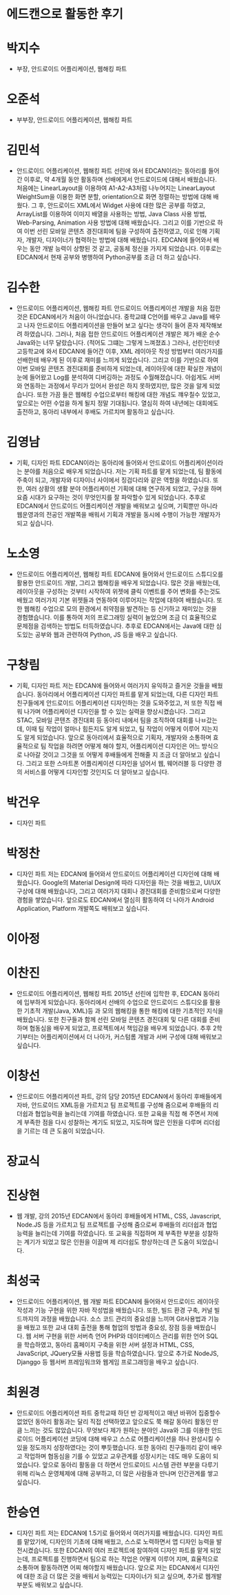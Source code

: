 # 에드캔으로 활동한 후기

박지수
======
* 부장, 안드로이드 어플리케이션, 웹해킹 파트

오준석
======
* 부부장, 안드로이드 어플리케이션, 웹해킹 파트


김민석 
======
* 안드로이드 어플리케이션, 웹해킹 파트
선린에 와서 EDCAN이라는 동아리를 들어간 이후로, 약 4개월 동안 활동하며 선배에게서 안드로이드에 대해서 배웠습니다.
처음에는 LinearLayout을 이용하여 A1-A2-A3처럼 나누어지는 LinearLayout WeightSum을 이용한 화면 분할, orientation으로 화면 정렬하는 방법에 대해 배웠다. 그 후, 안드로이드 XML에서 Widget 사용에 대한 많은 공부를 하였고, ArrayList를 이용하여 이미지 배열을 사용하는 방법, Java Class 사용 방법, Web-Parsing, Animation 사용 방법에 대해 배웠습니다. 그리고 이를 기반으로 하여 이번 선린 모바일 콘텐츠 경진대회에 팀을 구성하여 출전하였고, 이로 인해 기획자, 개발자, 디자이너가 협력하는 방법에 대해 배웠습니다. EDCAN에 들어와서 배우는 동안 개발 능력이 상향된 것 같고, 공동체 정신을 가지게 되었습니다. 이후로는 EDCAN에서 현재 공부와 병행하여 Python공부를 조금 더 하고 싶습니다.

김수한 
======
* 안드로이드 어플리케이션, 웹해킹 파트
안드로이드 어플리케이션 개발을 처음 접한 것은 EDCAN에서가 처음이 아니었습니다. 중학교떄 C언어를 배우고 Java를 배우고 나자 안드로이드 어플리케이션을 만들어 보고 싶다는 생각이 들어 혼자 제작해보려 하였습니다. 그러나, 처음 접한 안드로이드 어플리케이션 개발은 제가 배운 순수 Java와는 너무 달랐습니다. (적어도 그떄는 그렇게 느껴졌죠.) 그러나, 선린인터넷고등학교에 와서 EDCAN에 들어간 이후, XML 레이아웃 작성 방법부터 여러가지를 선배한테 배우게 된 이후로 재미를 느끼게 되었습니다. 그리고 이를 기반으로 하여 이번 모바일 콘텐츠 경진대회를 준비하게 되었는데, 레이아웃에 대한 확실한 개념이 눈에 들어왔고 Log를 분석하여 디버깅하는 과정도 수월해졌습니다. 아쉽게도 서버와 연동하는 과정에서 무리가 있어서 완성은 하지 못하였지만, 많은 것을 알게 되었습니다. 또한 가끔 들은 웹해킹 수업으로부터 해킹에 대한 개념도 꺠우칠수 있었고, 앞으로는 어떤 수업을 하게 될지 정말 기대됩니다. 열심히 하여 내년에는 대회에도 출전하고, 동아리 내부에서 후배도 가르치며 활동하고 싶습니다.

김영남
======
* 기획, 디자인 파트
EDCAN이라는 동아리에 들어와서 안드로이드 어플리케이션이라는 분야를 처음으로 배우게 되었습니다. 저는 기획 파트를 맡게 되었는데, 팀 활동에 주축이 되고, 개발자와 디자이너 사이에서 징검다리와 같은 역할을 하였습니다. 또한, 여러 상황의 생활 분야 어플리케이션 기획에 대해 연구하게 되었고, 구상을 하며 요즘 시대가 요구하는 것이 무엇인지를 잘 파악할수 있게 되었습니다. 추후로 EDCAN에서 안드로이드 어플리케이션 개발을 배워보고 싶으며, 기획뿐만 아니라 웹운영과의 전공인 개발쪽을 배워서 기획과 개발을 동시에 수행이 가능한 개발자가 되고 싶습니다.

노소영
======
* 안드로이드 어플리케이션, 웹해킹 파트
EDCAN에 들어와서 안드로이드 스튜디오를 활용한 안드로이드 개발, 그리고 웹해킹을 배우게 되었습니다. 많은 것을 배웠는데, 레이아웃을 구성하는 것부터 시작하여 위젯에 클릭 이벤트를 주어 변화를 주는것도 배웠고 여러가지 기본 위젯들과 연동하여 이루어지는 작업에 대하여 배웠습니다. 또한 웹해킹 수업으로 모의 환경에서 취약점을 발견하는 등 신기하고 재미있는 것을 경험했습니다. 이를 통하여 저의 프로그래밍 실력이 늘었으며 조금 더 효율적으로 문제점을 검색하는 방법도 터득하였습니다. 추후로 EDCAN에서는 Java에 대한 심도있는 공부와 웹과 관련하여 Python, JS 등을 배우고 싶습니다.

구창림
======
* 기획, 디자인 파트
저는 EDCAN에 들어와서 여러가지 유익하고 즐거운 것들을 배웠습니다. 동아리에서 어플리케이션 디자인 파트를 맡게 되었는데, 다른 디자인 파트 친구들에게 안드로이드 어플리케이션 디자인하는 것을 도와주었고, 저 또한 직접 배워 나가며 어플리케이션 디자인을 할 수 있는 실력을 향상시켰습니다. 그리고 STAC, 모바일 콘텐츠 경진대회 등 동아리 내에서 팀을 조직하여 대회를 나ㅂ갔는데, 이때 팀 작업이 얼마나 힘든지도 알게 되었고, 팀 작업이 어떻게 이루어 지는지도 알게 되었습니다. 앞으로 동아리에서 효율적으로 기획자, 개발자와 소통하며 효율적으로 팀 작업을 하려면 어떻게 해야 할지, 어플리케이션 디자인은 어느 방식으로 나아갈 것이고 그것을 또 어떻게 후배들에게 전해줄 지 조금 더 알아보고 싶습니다. 그리고 또한 스마트폰 어플리케이션 디자인을 넘어서 웹, 웨어러블 등 다양한 경의 서비스를 어떻게 디자인할 것인지도 더 알아보고 싶습니다.

박건우
======
* 디자인 파트

박정찬
======
* 디자인 파트
저는 EDCAN에 들어와서 안드로이드 어플리케이션 디자인에 대해 배웠습니다. Google의 Material Design에 따라 디자인을 하는 것을 배웠고, UI/UX 구상에 대해 배웠습니다, 그리고 여러가지 대회나 경진대회를 준비함으로써 다양한 경험을 쌓았습니다. 앞으로도 EDCAN에서 열심히 활동하여 더 나아가 Android Application, Platform 개발쪽도 배워보고 싶습니다. 


이아정
======


이찬진
======
* 안드로이드 어플리케이션, 웹해킹 파트
2015년 선린에 입학한 후, EDCAN 동아리에 입부하게 되었습니다. 동아리에서 선배의 수업으로 안드로이드 스튜디오를 활용한 기초적 개발(Java, XML)등 과 모의 웹해킹을 통한 해킹에 대한 기초적인 지식을 배웠습니다. 또한 친구들과 함께 선린 모바일 콘텐츠 경진대회 및 다른 대회를 준비하며 협동심을 배우게 되었고, 프로젝트에서 책임감을 배우게 되었습니다. 추후 2학기부터는 어플리케이션에서 더 나아가, 커스텀롬 개발과 서버 구성에 대해 배워보고 싶습니다. 

이창선
======
* 안드로이드 어플리케이션 파트, 강의 담당
2015년 EDCAN에서 동아리 후배들에게 자바, 안드로이드 XML등을 가르치고 팀 프로젝트를 구성해 줌으로써 후배들의 리더쉽과 협업능력을 늘리는데 기여를 하였습니다. 또한 교육을 직접 해 주면서 저에게 부족한 점을 다시 성찰하는 계기도 되었고, 지도하며 많은 인원을 다루며 리더쉽을 기르는 데 큰 도움이 되었습니다. 

장교식
======


진상현
======
* 웹 개발, 강의
2015년 EDCAN에서 동아리 후배들에게 HTML, CSS, Javascript, Node.JS 등을 가르치고 팀 프로젝트를 구성해 줌으로써 후배들의 리더쉽과 협업 능력을 늘리는데 기여를 하였습니다. 또 교육을 직접하며 제 부족한 부분을 성찰하는 계기가 되었고 많은 인원을 이끌며 제 리더쉽도 향상하는데 큰 도움이 되었습니다. 


최성국
======
* 안드로이드 어플리케이션, 웹 개발 파트
EDCAN에 들어와서 안드로이드 레이아웃 작성과 기능 구현을 위한 자바 작성법을 배웠습니다. 또한, 빌드 환경 구축, 커널 빌드까지의 과정을 배웠습니다. 소스 코드 관리의 중요성을 느끼며 Git사용법과 기능을 배웠고 또한 교내 대회 출전을 통해 협업의 방법과 중요성, 장점 등을 배웠습니다. 웹 서버 구현을 위한 서버측 언어 PHP와 데이터베이스 관리를 위한 언어 SQL을 학습하였고, 동아리 홈페이지 구축을 위한 서버 설정과 HTML, CSS, JavaScript, JQuery모듈 사용법 등을 학습하였습니다. 앞으로 추가로 NodeJS, Djanggo 등 웹서버 프레임워크와 웹게임 프로그래밍을 배우고 싶습니다. 

최원경
======
* 안드로이드 어플리케이션 파트
중학교때 하던 반 강제적이고 매년 바뀌어 집중할수 없었던 동아리 활동과는 달리 직접 선택하였고 앞으로도 쭉 해갈 동아리 활동인 만큼 느끼는 것도 많았습니다. 무엇보다 제가 원하는 분야인 Java와 그를 이용한 안드로이드 어플리케이션 코딩에 대해 배우고 스스로 어플리케이션을 하나 완성시킬 수 있을 정도까지 성장하였다는 것이 뿌듯했습니다. 또한 동아리 친구들끼리 같이 배우고 작업하며 협동심을 기를 수 있었고 교우관계를 성장시키는 데도 매우 도움이 되었습니다. 앞으로 동아리 활동을 더 하면서 안드로이드 시스템 관련 부분을 다루기 위해 리눅스 운영체제에 대해 공부하고, 더 많은 사람들과 만나며 인간관계를 쌓고 싶습니다.

한승연
======
* 디자인 파트
저는 EDCAN에 1.5기로 들어와서 여러가지를 배웠습니다. 디자인 파트를 맡았기에, 디자인의 기초에 대해 배웠고, 스스로 노력하면서 앱 디자인 능력을 발전시켰습니다. 또한 EDCAN의 여러 프로젝트에 참여하여 디자인 파트를 맡게 되었는데, 프로젝트를 진행하면서 팀으로 하는 작업은 어떻게 이루어 지며, 효율적으로 소통하며 활동하려면 어찌 해야할지 배웠습니다. 앞으로 저는 EDCAN에서 디자인에 대한 조금 더 많은 것을 배워서 능력있는 디자이너가 되고 싶으며, 추가로 웹개발 부분도 배워보고 싶습니다. 
